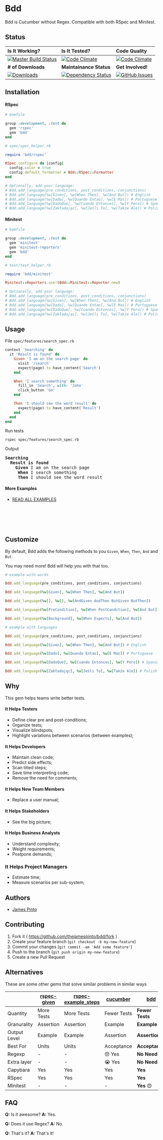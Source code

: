 # Bdd

Bdd is Cucumber without Regex. Compatible with both RSpec and Minitest.



## Status

| Is It Working? | Is It Tested? | Code Quality |
|:---|:---|:---|
| [![Master Build Status](https://api.travis-ci.org/thejamespinto/bdd.svg?branch=master)](https://travis-ci.org/thejamespinto/bdd) | [![Code Climate](https://codeclimate.com/github/thejamespinto/bdd/coverage.svg)](https://codeclimate.com/github/thejamespinto/bdd) | [![Code Climate](https://codeclimate.com/github/thejamespinto/bdd.svg)](https://codeclimate.com/github/thejamespinto/bdd) |
| **# of Downloads** | **Maintainance Status** | **Get Involved!** |
| [![Downloads](http://img.shields.io/gem/dt/bdd.svg)](https://rubygems.org/gems/bdd) | [![Dependency Status](https://gemnasium.com/badges/github.com/thejamespinto/bdd.svg)](https://gemnasium.com/github.com/thejamespinto/bdd) | [![GitHub Issues](https://img.shields.io/github/issues/thejamespinto/bdd.svg)](https://github.com/thejamespinto/bdd/issues) |






## Installation



#### RSpec

```ruby
# Gemfile

group :development, :test do
  gem 'rspec'
  gem 'bdd'
end
```

```ruby
# spec/spec_helper.rb

require 'bdd/rspec'

RSpec.configure do |config|
  config.color = true
  config.default_formatter = Bdd::RSpec::Formatter
end

# Optionally, add your language:
# Bdd.add_language(pre_conditions, post_conditions, conjunctions)
# Bdd.add_language(%w[Given], %w[When Then], %w[And But]) # English
# Bdd.add_language(%w[Dado], %w[Quando Entao], %w[E Mas]) # Portuguese
# Bdd.add_language(%w[DadoQue], %w[Cuando Entonces], %w[Y Pero]) # Spanish
# Bdd.add_language(%w[Zakładając], %w[Jeśli To], %w[Także Ale]) # Polish
```



#### Minitest

```ruby
# Gemfile

group :development, :test do
  gem 'minitest'
  gem 'minitest-reporters'
  gem 'bdd'
end
```

```ruby
# test/test_helper.rb

require 'bdd/minitest'

Minitest::Reporters.use!(Bdd::Minitest::Reporter.new)

# Optionally, add your language:
# Bdd.add_language(pre_conditions, post_conditions, conjunctions)
# Bdd.add_language(%w[Given], %w[When Then], %w[And But]) # English
# Bdd.add_language(%w[Dado], %w[Quando Entao], %w[E Mas]) # Portuguese
# Bdd.add_language(%w[DadoQue], %w[Cuando Entonces], %w[Y Pero]) # Spanish
# Bdd.add_language(%w[Zakładając], %w[Jeśli To], %w[Także Ale]) # Polish
```








## Usage

File `spec/features/search_spec.rb`

```ruby
context 'Searching' do
  it 'Result is found' do
    Given 'I am on the search page' do
      visit '/search'
      expect(page).to have_content('Search')
    end

    When 'I search something' do
      fill_in 'Search', with: 'John'
      click_button 'Go'
    end

    Then 'I should see the word result' do
      expect(page).to have_content('Result')
    end
  end
end
```

Run tests

`rspec spec/features/search_spec.rb`

Output

<pre>
<b>Searching</b>
  <b>Result is found</b>
    <b>Given</b> I am on the search page
    <b> When</b> I search something
    <b> Then</b> I should see the word result
</pre>


#### More Examples

* [READ ALL EXAMPLES](http://github.com/thejamespinto/bdd/tree/master/examples)

<br><br><br><br>






## Customize

By default, Bdd adds the following methods to you `Given`, `When`, `Then`, `And` and `But`.

You may need more! Bdd will help you with that too.

```ruby
# example with words

Bdd.add_language(pre_conditions, post_conditions, conjunctions)

Bdd.add_language(%w[Given], %w[When Then], %w[And But])

Bdd.add_language(%w[], %w[], %w[AndGiven AndThen ButGiven ButThen])

Bdd.add_language(%w[PreCondition], %w[When PostCondition], %w[And But])

Bdd.add_language(%w[Background], %w[When Expects], %w[And But])

```

```ruby
# example with languages

Bdd.add_language(pre_conditions, post_conditions, conjunctions)

Bdd.add_language(%w[Given], %w[When Then], %w[And But]) # English

Bdd.add_language(%w[Dado], %w[Quando Entao], %w[E Mas]) # Portuguese

Bdd.add_language(%w[DadoQue], %w[Cuando Entonces], %w[Y Pero]) # Spanish

Bdd.add_language(%w[Zakładając], %w[Jeśli To], %w[Także Ale]) # Polish
```





## Why

This gem helps teams write better tests.

#### It Helps Testers

* Define clear pre and post-conditions;
* Organize tests;
* Visualize blindspots;
* Highlight variations between scenarios (between examples);

#### It Helps Developers

* Maintain clean code;
* Predict side effects;
* Scan titled steps;
* Save time interpreting code;
* Remove the need for comments;

#### It Helps New Team Members

* Replace a user manual;

#### It Helps Stakeholders

* See the big picture;

#### It Helps Business Analysts

* Understand complexity;
* Weight requirements;
* Postpone demands;

### It Helps Project Managers

* Estimate time;
* Measure scenarios per sub-system;





## Authors

* [James Pinto](http://github.com/thejamespinto)



## Contributing

1. Fork it ( https://github.com/thejamespinto/bdd/fork )
2. Create your feature branch (`git checkout -b my-new-feature`)
3. Commit your changes (`git commit -am 'Add some feature'`)
4. Push to the branch (`git push origin my-new-feature`)
5. Create a new Pull Request

## Alternatives

These are some other gems that solve similar problems in similar ways

|              | [rspec-given](https://github.com/jimweirich/rspec-given) | [rspec-example_steps](https://github.com/railsware/rspec-example_steps) | [cucumber](https://github.com/cucumber/cucumber)    | [bdd](https://github.com/thejamespinto/bdd)   |
| ---          | ---         | ---                 | ---         | ---             |
| Quantity     | More Tests  | More Tests          | Fewer Tests | __Fewer Tests__ |
| Granurality  | Assertion   | Assertion           | Example     | __Example__     |
| Output Level | Example     | Example             | Assertion   | __Assertion__   |
| Best For     | Units       | Units               | Acceptance  | __Acceptance__  |
| Regexp       | -           | -                   | 😞 Yes       | __No Need__ 😎 |
| Extra layer  | -           | -                   | 😭 Yes       | __No Need__  😎|
| Capybara     | Yes         | Yes                 | Yes         | __Yes__         |
| RSpec        | Yes         | Yes                 | Yes         | __Yes__         |
| Minitest     | -           | -                   | -           | __Yes__  😍     |


## FAQ

__Q:__ Is it awesome?
__A:__ Yes.

__Q:__ Does it use Regex?
__A:__ No.

__Q:__ That's it?
__A:__ That's it!







